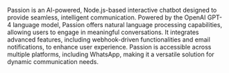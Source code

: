Passion is an AI-powered, Node.js-based interactive chatbot designed to provide seamless, intelligent communication. Powered by the OpenAI GPT-4 language model, Passion offers natural language processing capabilities, allowing users to engage in meaningful conversations. It integrates advanced features, including webhook-driven functionalities and email notifications, to enhance user experience. Passion is accessible across multiple platforms, including WhatsApp, making it a versatile solution for dynamic communication needs.

